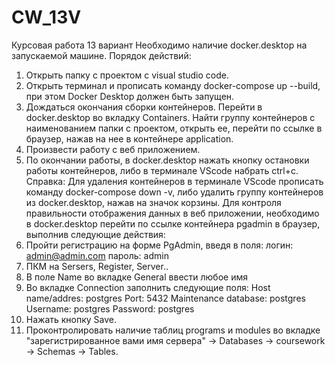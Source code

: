 # CW_13V
Курсовая работа 13 вариант
Необходимо наличие docker.desktop на запускаемой машине.
Порядок действий:
  1. Открыть папку с проектом с visual studio code.
  2. Открыть терминал и прописать команду docker-compose up --build, при этом Docker Desktop должен быть запущен.
  3. Дождаться окончания сборки контейнеров. Перейти в docker.desktop во вкладку Containers. Найти группу контейнеров с наименованием папки с проектом, открыть ее, перейти по ссылке в браузер, нажав на нее в контейнере application.
  4. Произвести работу с веб приложением.
  5. По окончании работы, в docker.desktop нажать кнопку остановки работы контейнеров, либо в терминале VScode набрать ctrl+c.
Справка:
  Для удаления контейнеров в терминале VScode прописать команду docker-compose down -v, либо удалить группу контейнеров из docker.desktop, нажав на значок корзины.
  Для контроля правильности отображения данных в веб приложении, необходимо в docker.desktop перейти по ссылке контейнера pgadmin в браузер, выполнив следующие действия:
  1. Пройти регистрацию на форме PgAdmin, введя в поля: логин: admin@admin.com пароль: admin
  2. ПКМ на Sersers, Register, Server..
  3. В поле Name во вкладке General ввести любое имя
  4. Во вкладке Connection заполнить следующие поля:
  Host name/addres: postgres
  Port: 5432
  Maintenance database: postgres
  Username: postgres
  Password: postgres
  5. Нажать кнопку Save.
  6. Проконтролировать наличие таблиц programs и modules во вкладке "зарегистрированное вами имя сервера" -> Databases -> coursework -> Schemas -> Tables.
